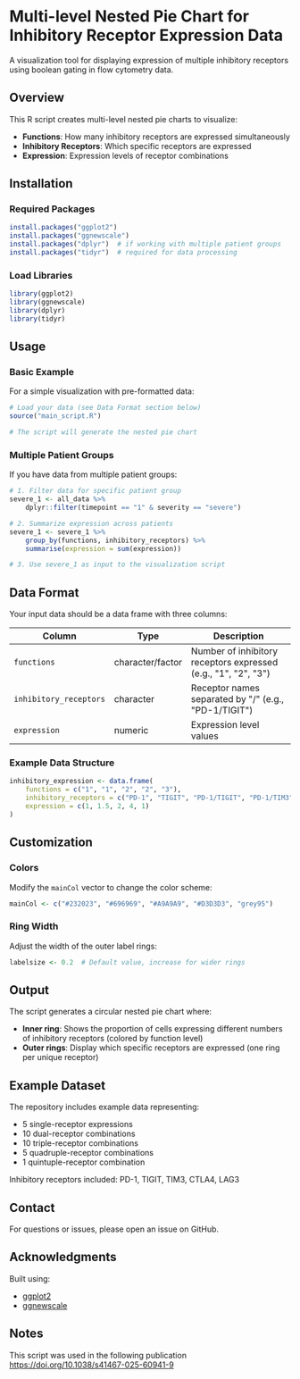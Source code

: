# Multi-level Nested Pie Chart for Inhibitory Receptor Expression Data

A visualization tool for displaying expression of multiple inhibitory receptors using boolean gating in flow cytometry data.

## Overview

This R script creates multi-level nested pie charts to visualize:
- **Functions**: How many inhibitory receptors are expressed simultaneously
- **Inhibitory Receptors**: Which specific receptors are expressed
- **Expression**: Expression levels of receptor combinations

## Installation

### Required Packages

```r
install.packages("ggplot2")
install.packages("ggnewscale")
install.packages("dplyr")  # if working with multiple patient groups
install.packages("tidyr")  # required for data processing
```

### Load Libraries

```r
library(ggplot2)
library(ggnewscale)
library(dplyr)
library(tidyr)
```

## Usage

### Basic Example

For a simple visualization with pre-formatted data:

```r
# Load your data (see Data Format section below)
source("main_script.R")

# The script will generate the nested pie chart
```

### Multiple Patient Groups

If you have data from multiple patient groups:

```r
# 1. Filter data for specific patient group
severe_1 <- all_data %>%
    dplyr::filter(timepoint == "1" & severity == "severe")

# 2. Summarize expression across patients
severe_1 <- severe_1 %>% 
    group_by(functions, inhibitory_receptors) %>%
    summarise(expression = sum(expression))

# 3. Use severe_1 as input to the visualization script
```

## Data Format

Your input data should be a data frame with three columns:

| Column | Type | Description |
|--------|------|-------------|
| `functions` | character/factor | Number of inhibitory receptors expressed (e.g., "1", "2", "3") |
| `inhibitory_receptors` | character | Receptor names separated by "/" (e.g., "PD-1/TIGIT") |
| `expression` | numeric | Expression level values |

### Example Data Structure

```r
inhibitory_expression <- data.frame(
    functions = c("1", "1", "2", "2", "3"),
    inhibitory_receptors = c("PD-1", "TIGIT", "PD-1/TIGIT", "PD-1/TIM3", "CTLA4/LAG3/PD-1"),
    expression = c(1, 1.5, 2, 4, 1)
)
```

## Customization

### Colors

Modify the `mainCol` vector to change the color scheme:

```r
mainCol <- c("#232023", "#696969", "#A9A9A9", "#D3D3D3", "grey95")
```

### Ring Width

Adjust the width of the outer label rings:

```r
labelsize <- 0.2  # Default value, increase for wider rings
```

## Output

The script generates a circular nested pie chart where:
- **Inner ring**: Shows the proportion of cells expressing different numbers of inhibitory receptors (colored by function level)
- **Outer rings**: Display which specific receptors are expressed (one ring per unique receptor)

## Example Dataset

The repository includes example data representing:
- 5 single-receptor expressions
- 10 dual-receptor combinations
- 10 triple-receptor combinations
- 5 quadruple-receptor combinations
- 1 quintuple-receptor combination

Inhibitory receptors included: PD-1, TIGIT, TIM3, CTLA4, LAG3

## Contact

For questions or issues, please open an issue on GitHub.

## Acknowledgments

Built using:
- [ggplot2](https://ggplot2.tidyverse.org/)
- [ggnewscale](https://github.com/eliocamp/ggnewscale)

## Notes

This script was used in the following publication https://doi.org/10.1038/s41467-025-60941-9
